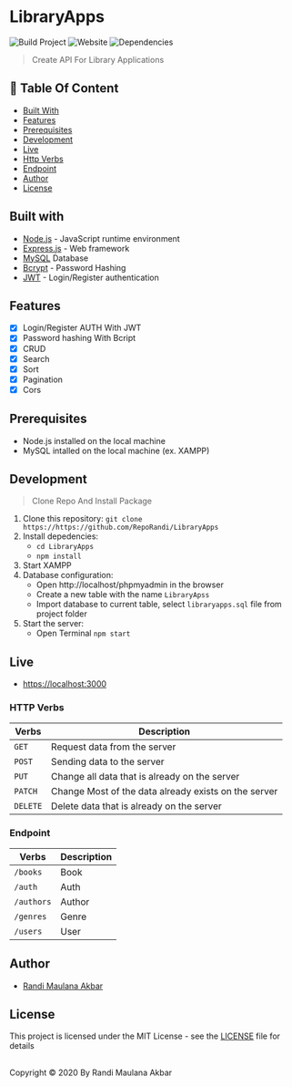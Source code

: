 # LibraryApps

![Build Project](https://github.com/vuejs-id/blog/workflows/Build%20Project/badge.svg) ![Website](https://img.shields.io/website?url=https%3A%2F%2Fblog.vuejs.id%2F) ![Dependencies](https://img.shields.io/david/vuejs-id/blog.svg)

> Create API For Library Applications

## :memo: Table Of Content
* [Built With](https://github.com/RepoRandi/LibraryApps#BuiltWith)
* [Features](https://github.com/RepoRandi/LibraryApps#Features)
* [Prerequisites](https://github.com/RepoRandi/LibraryApps#Prerequisites)
* [Development](https://github.com/RepoRandi/LibraryApps#Development)
* [Live](https://github.com/RepoRandi/LibraryApps#Live)
* [Http Verbs](https://github.com/RepoRandi/LibraryApps#HttpVerbs)
* [Endpoint](https://github.com/RepoRandi/LibraryApps#Endpoint)
* [Author](https://github.com/RepoRandi/LibraryApps#Author)
* [License](https://github.com/RepoRandi/LibraryApps#License)

## Built with
- [Node.js](http://nodejs.org/) - JavaScript runtime environment
- [Express.js](https://expressjs.com/) - Web framework
- [MySQL](https://www.mysql.com/) Database
- [Bcrypt](https://github.com/kelektiv/node.bcrypt.js) - Password Hashing
- [JWT](https://jwt.io/) - Login/Register authentication

## Features
- [x] Login/Register AUTH With JWT
- [x] Password hashing With Bcript
- [x] CRUD
- [x] Search
- [x] Sort
- [x] Pagination
- [x] Cors

## Prerequisites
- Node.js installed on the local machine
- MySQL intalled on the local machine (ex. XAMPP)

## Development
> Clone Repo And Install Package
1. Clone this repository:
    `git clone https://https://github.com/RepoRandi/LibraryApps`
2. Install depedencies:
    - `cd LibraryApps` 
    - `npm install`
3. Start XAMPP
4. Database configuration:
    * Open http://localhost/phpmyadmin in the browser
    * Create a new table with the name `LibraryApss`
    * Import database to current table, select `libraryapps.sql` file from project folder
5. Start the server:
    * Open Terminal `npm start`

## Live
- [https://localhost:3000](https://localhost:3000)

### HTTP Verbs

| Verbs    | Description                                           |
| -------- | ----------------------------------------------------- |
| `GET`    | Request data from the server                          |
| `POST`   | Sending data to the server                            |
| `PUT`    | Change all data that is already on the server         |
| `PATCH`  | Change Most of the data already exists on the server  |
| `DELETE` | Delete data that is already on the server             |

### Endpoint
| Verbs     | Description      |
| --------- | -----------------|
| `/books`  | Book             |
| `/auth`   | Auth             |
| `/authors`| Author           |
| `/genres` | Genre            |
| `/users`  | User             |

## Author
- [Randi Maulana Akbar](https://www.linkedin.com/in/randi-maulana-akbar/)

## License
This project is licensed under the MIT License - see the [LICENSE](https://github.com/RepoRandi/LibraryApps/blob/master/LICENSE) file for details

##
Copyright © 2020 By Randi Maulana Akbar
